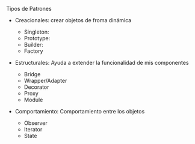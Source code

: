 Tipos de Patrones

- Creacionales: crear objetos de froma dinámica

  - Singleton:
  - Prototype:
  - Builder:
  - Factory

- Estructurales: Ayuda a extender la funcionalidad de mis componentes

  - Bridge
  - Wrapper/Adapter
  - Decorator
  - Proxy
  - Module

- Comportamiento: Comportamiento entre los objetos
  - Observer
  - Iterator
  - State
